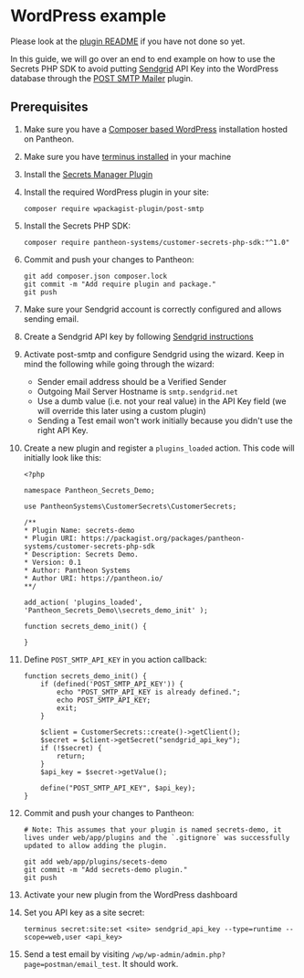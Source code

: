 # WordPress example

Please look at the [plugin README](../README.md) if you have not done so yet.

In this guide, we will go over an end to end example on how to use the Secrets PHP SDK to avoid putting [Sendgrid](https://sendgrid.com/) API Key into the WordPress database through the [POST SMTP Mailer](https://wordpress.org/plugins/post-smtp/) plugin.

## Prerequisites

1) Make sure you have a [Composer based WordPress](https://github.com/pantheon-upstreams/wordpress-composer-managed) installation hosted on Pantheon.

1) Make sure you have [terminus installed](https://docs.pantheon.io/terminus/install#install-terminus) in your machine

1) Install the [Secrets Manager Plugin](https://github.com/pantheon-systems/terminus-secrets-manager-plugin#installation)

1) Install the required WordPress plugin in your site:

    ```
    composer require wpackagist-plugin/post-smtp
    ```

1) Install the Secrets PHP SDK:

    ```
    composer require pantheon-systems/customer-secrets-php-sdk:"^1.0"
    ```

1) Commit and push your changes to Pantheon:

    ```
    git add composer.json composer.lock
    git commit -m "Add require plugin and package."
    git push
    ```

1) Make sure your Sendgrid account is correctly configured and allows sending email.

1) Create a Sendgrid API key by following [Sendgrid instructions](https://docs.sendgrid.com/ui/account-and-settings/api-keys#creating-an-api-key)

1) Activate post-smtp and configure Sendgrid using the wizard. Keep in mind the following while going through the wizard:

    - Sender email address should be a Verified Sender
    - Outgoing Mail Server Hostname is `smtp.sendgrid.net`
    - Use a dumb value (i.e. not your real value) in the API Key field (we will override this later using a custom plugin)
    - Sending a Test email won't work initially because you didn't use the right API Key.

1) Create a new plugin and register a `plugins_loaded` action. This code will initially look like this:

    ```
    <?php

    namespace Pantheon_Secrets_Demo;

    use PantheonSystems\CustomerSecrets\CustomerSecrets;

    /**
    * Plugin Name: secrets-demo
    * Plugin URI: https://packagist.org/packages/pantheon-systems/customer-secrets-php-sdk
    * Description: Secrets Demo.
    * Version: 0.1
    * Author: Pantheon Systems
    * Author URI: https://pantheon.io/
    **/

    add_action( 'plugins_loaded', 'Pantheon_Secrets_Demo\\secrets_demo_init' );

    function secrets_demo_init() {
        
    }
    ```

1) Define `POST_SMTP_API_KEY` in you action callback:

    ```
    function secrets_demo_init() {
        if (defined('POST_SMTP_API_KEY')) {
            echo "POST_SMTP_API_KEY is already defined.";
            echo POST_SMTP_API_KEY;
            exit;
        }
            
        $client = CustomerSecrets::create()->getClient();
        $secret = $client->getSecret("sendgrid_api_key");
        if (!$secret) {
            return;
        }
        $api_key = $secret->getValue();
        
        define("POST_SMTP_API_KEY", $api_key);
    }
    ```

1) Commit and push your changes to Pantheon:

    ```
    # Note: This assumes that your plugin is named secrets-demo, it lives under web/app/plugins and the `.gitignore` was successfully updated to allow adding the plugin.

    git add web/app/plugins/secets-demo
    git commit -m "Add secrets-demo plugin."
    git push
    ```

1) Activate your new plugin from the WordPress dashboard

1) Set you API key as a site secret:

    ```
    terminus secret:site:set <site> sendgrid_api_key --type=runtime --scope=web,user <api_key>
    ```

1) Send a test email by visiting `/wp/wp-admin/admin.php?page=postman/email_test`. It should work.